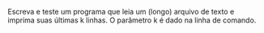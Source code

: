 Escreva e teste um programa que leia um (longo) arquivo de texto e imprima suas últimas k linhas. O parâmetro k é dado na linha de comando.
